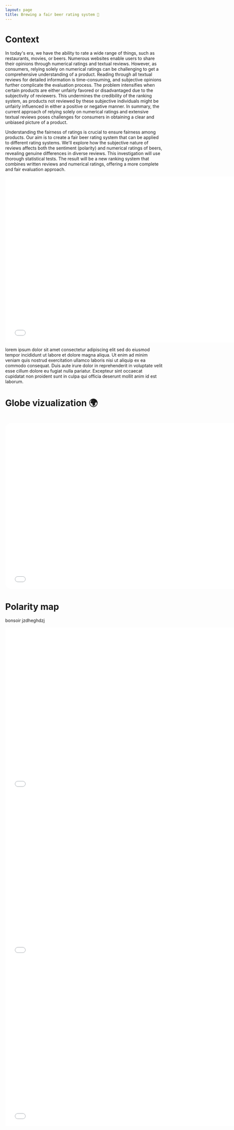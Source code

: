 ```yaml
---
layout: page
title: Brewing a fair beer rating system 🍻
---
```


# Context
In today's era, we have the ability to rate a wide range of things, such as restaurants, movies, or beers. Numerous websites enable users to share their opinions through numerical ratings and textual reviews. However, as consumers, relying solely on numerical ratings can be challenging to get a comprehensive understanding of a product. Reading through all textual reviews for detailed information is time-consuming, and subjective opinions further complicate the evaluation process. 
The problem intensifies when certain products are either unfairly favored or disadvantaged due to the subjectivity of reviewers. This undermines the credibility of the ranking system, as products not reviewed by these subjective individuals might be unfairly influenced in either a positive or negative manner. 
In summary, the current approach of relying solely on numerical ratings and extensive textual reviews poses challenges for consumers in obtaining a clear and unbiased picture of a product.

Understanding the fairness of ratings is crucial to ensure fairness among products. Our aim is to create a fair beer rating system that can be applied to different rating systems. We'll explore how the subjective nature of reviews affects both the sentiment (polarity) and numerical ratings of beers, revealing genuine differences in diverse reviews. This investigation will use thorough statistical tests. The result will be a new ranking system that combines written reviews and numerical ratings, offering a more complete and fair evaluation approach.
<iframe src="assets/plot/means.html" width="750px" height="530px" frameborder="0" position="relative">Means</iframe>

lorem ipsum dolor sit amet consectetur adipiscing elit sed do eiusmod tempor incididunt ut labore et dolore magna aliqua. Ut enim ad minim veniam quis nostrud exercitation ullamco laboris nisi ut aliquip ex ea commodo consequat. Duis aute irure dolor in reprehenderit in voluptate velit esse cillum dolore eu fugiat nulla pariatur. Excepteur sint occaecat cupidatat non proident sunt in culpa qui officia deserunt mollit anim id est laborum.

# Globe vizualization 🌍
<br>
<iframe src="assets/html/map_classic.html" width="750px" height="530px" frameborder="0" position="relative" style="border-radius: 20px;">Globe</iframe>

# Polarity map
bonsoir jzdheghdzj
<iframe src="assets/plot/link_subjectivity_polarity.html" width="750px" height="530px" frameborder="0" position="relative">subjectivity_polarity</iframe>
<br>
<iframe src="assets/plot/link_subjectivity_polarity_positive.html" width="750px" height="530px" frameborder="0" position="relative">subjectivity_polarity_positive</iframe>
<br>
<iframe src="assets/plot/link_subjectivity_polarity_negative.html" width="750px" height="530px" frameborder="0" position="relative">subjectivity_polarity_negative</iframe>

